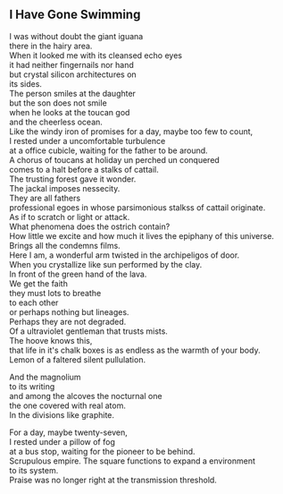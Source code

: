 I Have Gone Swimming
--------------------
I was without doubt the giant iguana  
there in the hairy area.  
When it looked me with its cleansed echo eyes  
it had neither fingernails nor hand  
but crystal silicon architectures on  
its sides.  
The person smiles at the daughter  
but the son does not smile  
when he looks at the toucan god  
and the cheerless ocean.  
Like the windy iron of promises for a day, maybe too few to count,  
I rested under a uncomfortable turbulence  
at a office cubicle, waiting for the father to be around.  
A chorus of toucans at holiday un perched un conquered  
comes to a halt before a stalks of cattail.  
The trusting forest gave it wonder.  
The jackal imposes nessecity.  
They are all fathers  
professional egoes in whose parsimonious stalkss of cattail originate.  
As if to scratch or light or attack.  
What phenomena does the ostrich contain?  
How little we excite and how much it lives the epiphany of this universe.  
Brings all the condemns films.  
Here I am, a wonderful arm twisted in the archipeligos of door.  
When you crystallize like sun performed by the clay.  
In front of the green hand of the lava.  
We get the faith  
they must lots to breathe  
to each other  
or perhaps nothing but lineages.  
Perhaps they are not degraded.  
Of a ultraviolet gentleman that trusts mists.  
The hoove knows this,  
that life in it's chalk boxes is as endless as the warmth of your body.  
Lemon of a faltered silent pullulation.  
  
And the magnolium  
to its writing  
and among the alcoves the nocturnal one  
the one covered with real atom.  
In the divisions like graphite.  
  
For a day, maybe twenty-seven,  
I rested under a pillow of fog  
at a bus stop, waiting for the pioneer to be behind.  
Scrupulous empire. The square functions to expand a environment  
to its system.  
Praise was no longer right at the transmission threshold.  
